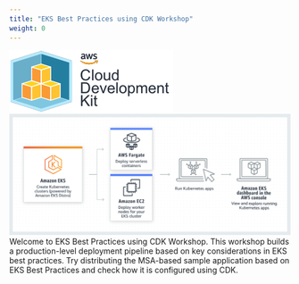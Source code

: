 ```yaml
---
title: "EKS Best Practices using CDK Workshop"
weight: 0
---
```


![CDK logo](/static/aws-cdk-logo.png)
![EKS diagram](/static/product-page-diagram_Amazon-EKS.png)
Welcome to EKS Best Practices using CDK Workshop. This workshop builds a production-level deployment pipeline based on key considerations in EKS best practices. Try distributing the MSA-based sample application based on EKS Best Practices and check how it is configured using CDK.
